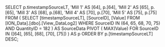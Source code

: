SELECT 
    p.timestampSourceLT, 
    'Mill 1' AS [64], p.[64],
    'Mill 2' AS [65], p.[65],
    'Mill 3' AS [68], p.[68],
    'Mill 4' AS [70], p.[70],
    'Mill 5' AS [75], p.[75]
FROM (
    SELECT 
        [timestampSourceLT],
        [SourceID],
        [Value]
    FROM [ION_Data].[dbo].[View_DataLog2]
    WHERE SourceID IN (64, 65, 68, 70, 75) 
      AND QuantityID = 182
) AS SourceData
PIVOT (
    MAX(Value) 
    FOR SourceID IN ([64], [65], [68], [70], [75])
) AS p
ORDER BY p.[timestampSourceLT] DESC;